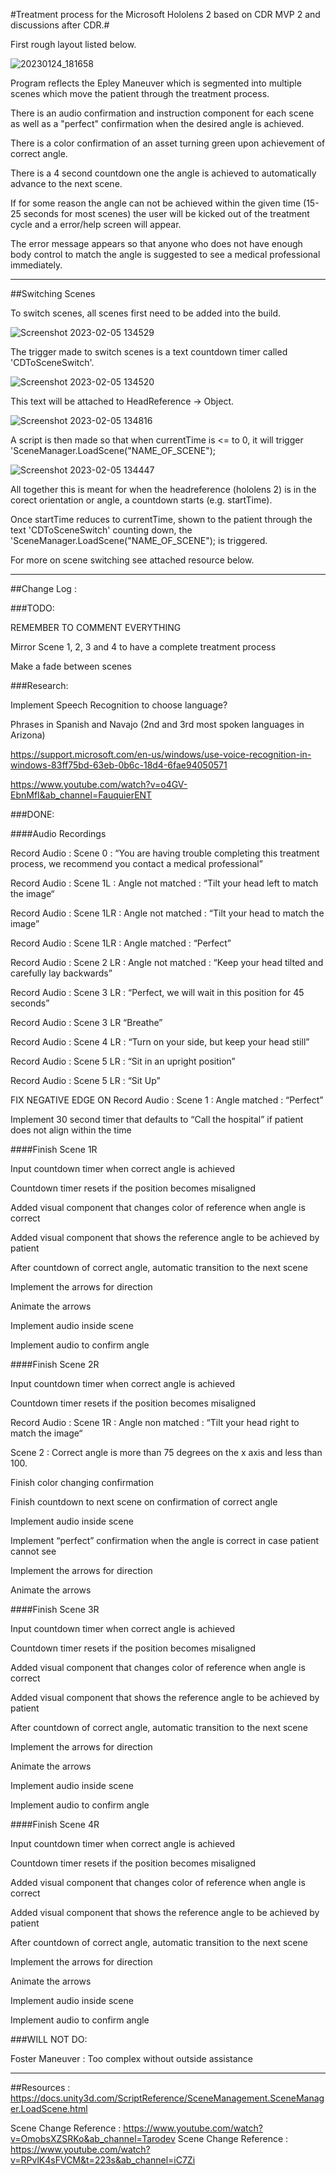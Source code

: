#Treatment process for the Microsoft Hololens 2 based on CDR MVP 2 and discussions after CDR.#

First rough layout listed below.

![20230124_181658](https://user-images.githubusercontent.com/93949561/216845556-70024801-d724-4be6-b4a1-9c18baac5460.jpg)

Program reflects the Epley Maneuver which is segmented into multiple scenes which move the patient through the treatment process.

There is an audio confirmation and instruction component for each scene as well as a "perfect" confirmation when the desired angle is achieved.

There is a color confirmation of an asset turning green upon achievement of correct angle.

There is a 4 second countdown one the angle is achieved to automatically advance to the next scene.

If for some reason the angle can not be achieved within the given time (15-25 seconds for most scenes) the user will be kicked out of the treatment cycle and a error/help screen will appear.

The error message appears so that anyone who does not have enough body control to match the angle is suggested to see a medical professional immediately.

----------
##Switching Scenes

To switch scenes, all scenes first need to be added into the build.

![Screenshot 2023-02-05 134529](https://user-images.githubusercontent.com/93949561/216845952-7f273f28-d0ec-45fa-99ae-13f0d4f28c0e.jpg)

The trigger made to switch scenes is a text countdown timer called 'CDToSceneSwitch'.

![Screenshot 2023-02-05 134520](https://user-images.githubusercontent.com/93949561/216846236-b1f8410a-ee6c-4a69-9280-bbbb88738f82.jpg)

This text will be attached to HeadReference -> Object.

![Screenshot 2023-02-05 134816](https://user-images.githubusercontent.com/93949561/216846023-41f53be9-e493-452b-915c-34cb719acd43.jpg)

A script is then made so that when currentTime is <= to 0, it will trigger 'SceneManager.LoadScene("NAME_OF_SCENE");

![Screenshot 2023-02-05 134447](https://user-images.githubusercontent.com/93949561/216846068-25a624c3-5465-4a39-b343-3d7fd5bd8242.jpg)

All together this is meant for when the headreference (hololens 2) is in the corect orientation or angle, a countdown starts (e.g. startTime).

Once startTime reduces to currentTime, shown to the patient through the text 'CDToSceneSwitch' counting down, the 'SceneManager.LoadScene("NAME_OF_SCENE"); is triggered.

For more on scene switching see attached resource below.

----------

##Change Log : 

###TODO:

REMEMBER TO COMMENT EVERYTHING

Mirror Scene 1, 2, 3 and 4 to have a complete treatment process

Make a fade between scenes

###Research:

Implement Speech Recognition to choose language?

Phrases in Spanish and Navajo (2nd and 3rd most spoken languages in Arizona)

https://support.microsoft.com/en-us/windows/use-voice-recognition-in-windows-83ff75bd-63eb-0b6c-18d4-6fae94050571

https://www.youtube.com/watch?v=o4GV-EbnMfI&ab_channel=FauquierENT

###DONE:

####Audio Recordings

Record Audio : Scene 0 : “You are having trouble completing this treatment process, we recommend you contact a medical professional”

Record Audio : Scene 1L : Angle not matched : “Tilt your head left to match the image“

Record Audio : Scene 1LR : Angle not matched : “Tilt your head to match the image”

Record Audio : Scene 1LR : Angle matched : “Perfect”

Record Audio : Scene 2 LR : Angle not matched : “Keep your head tilted and carefully lay backwards”

Record Audio : Scene 3 LR : “Perfect, we will wait in this position for 45 seconds”

Record Audio : Scene 3 LR “Breathe”

Record Audio : Scene 4 LR : “Turn on your side, but keep your head still”

Record Audio : Scene 5 LR : “Sit in an upright position”

Record Audio : Scene 5 LR : “Sit Up”

FIX NEGATIVE EDGE ON Record Audio : Scene 1 : Angle matched : “Perfect”

Implement 30 second timer that defaults to “Call the hospital” if patient does not align within the time

####Finish Scene 1R

Input countdown timer when correct angle is achieved

Countdown timer resets if the position becomes misaligned

Added visual component that changes color of reference when angle is correct

Added visual component that shows the reference angle to be achieved by patient

After countdown of correct angle, automatic transition to the next scene	

Implement the arrows for direction

Animate the arrows

Implement audio inside scene

Implement audio to confirm angle

####Finish Scene 2R
	
Input countdown timer when correct angle is achieved

Countdown timer resets if the position becomes misaligned

Record Audio : Scene 1R : Angle non matched : “Tilt your head right to match the image“

Scene 2 : Correct angle is more than 75 degrees on the x axis and less than 100.

Finish color changing confirmation

Finish countdown to next scene on confirmation of correct angle

Implement audio inside scene

Implement “perfect” confirmation when the angle is correct in case patient cannot see

Implement the arrows for direction

Animate the arrows

####Finish Scene 3R
	
Input countdown timer when correct angle is achieved

Countdown timer resets if the position becomes misaligned

Added visual component that changes color of reference when angle is correct

Added visual component that shows the reference angle to be achieved by patient

After countdown of correct angle, automatic transition to the next scene	

Implement the arrows for direction

Animate the arrows

Implement audio inside scene

Implement audio to confirm angle

####Finish Scene 4R

Input countdown timer when correct angle is achieved
	
Countdown timer resets if the position becomes misaligned

Added visual component that changes color of reference when angle is correct

Added visual component that shows the reference angle to be achieved by patient

After countdown of correct angle, automatic transition to the next scene	

Implement the arrows for direction

Animate the arrows

Implement audio inside scene

Implement audio to confirm angle

###WILL NOT DO:

Foster Maneuver : Too complex without outside assistance

----------

##Resources : https://docs.unity3d.com/ScriptReference/SceneManagement.SceneManager.LoadScene.html

Scene Change Reference : https://www.youtube.com/watch?v=OmobsXZSRKo&ab_channel=Tarodev
Scene Change Reference : https://www.youtube.com/watch?v=RPvlK4sFVCM&t=223s&ab_channel=iC7Zi
